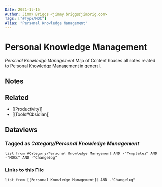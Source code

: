 ```yaml
---
Date: 2021-11-15
Author: Jimmy Briggs <jimmy.briggs@jimbrig.com>
Tags: ["#Type/MOC"]
Alias: "Personal Knowledge Management"
---
```


# Personal Knowledge Management

*Personal Knowledge Management* Map of Content houses all notes related to Personal Knowledge Management in general.

## Notes

## Related

- [[Productivity]]
- [[Tools#Obsidian]]

## Dataviews

### Tagged as *Category/Personal Knowledge Management*

```dataview
list from #Category/Personal Knowledge Management AND -"Templates" AND -"MOCs" AND -"Changelog"
```

### Links to this File

```dataview
list from [[Personal Knowledge Management]] AND -"Changelog"
```